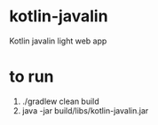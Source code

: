 # kotlin-javalin
Kotlin javalin light web app


# to run
1) ./gradlew clean build <br/>
2) java -jar build/libs/kotlin-javalin.jar
